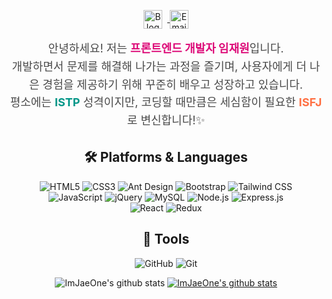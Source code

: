 <div align="center">
  <p>
    <a href="https://dlawi0108.tistory.com/" target="_blank">
  <img src="https://img.shields.io/badge/Blog-FF5722?style=for-the-badge&logo=blogger&logoColor=white" alt="Blogger" style="height: 30px; vertical-align: middle; margin-right: 8px;"/>
</a>
<a href="mailto:dlawi0108@naver.com" target="_blank">
  <img src="https://img.shields.io/badge/Mail-EA4335?style=for-the-badge&logo=Gmail&logoColor=white" alt="Email" style="height: 30px; vertical-align: middle;"/>
</a>
  </p>

  <p style="font-size: 18px; line-height: 1.6; text-align: center; color: #4A4A4A;">
  안녕하세요! 저는 <strong style="color: #DD0B78;">프론트엔드 개발자 임재원</strong>입니다.<br/>
  개발하면서 문제를 해결해 나가는 과정을 즐기며, 사용자에게 더 나은 경험을 제공하기 위해 꾸준히 배우고 성장하고 있습니다.<br/>
  평소에는 <strong style="color: #009688;">ISTP</strong> 성격이지만, 코딩할 때만큼은 세심함이 필요한 <strong style="color: #FF7043;">ISFJ</strong>로 변신합니다!✨<br/>
</p>

  <h2>🛠 Platforms & Languages</h2>
  <p>
    <img src="https://img.shields.io/badge/html5-%23E34F26.svg?style=for-the-badge&logo=html5&logoColor=white" alt="HTML5"/>
    <img src="https://img.shields.io/badge/css3-%231572B6.svg?style=for-the-badge&logo=css3&logoColor=white" alt="CSS3"/>
    <img src="https://img.shields.io/badge/AntDesign-%230170FE.svg?style=for-the-badge&logo=ant-design&logoColor=white" alt="Ant Design"/>
    <img src="https://img.shields.io/badge/bootstrap-%238511FA.svg?style=for-the-badge&logo=bootstrap&logoColor=white" alt="Bootstrap"/>
    <img src="https://img.shields.io/badge/tailwindcss-%2338B2AC.svg?style=for-the-badge&logo=tailwind-css&logoColor=white" alt="Tailwind CSS"/>
    <br/>
    <img src="https://img.shields.io/badge/javascript-%23323330.svg?style=for-the-badge&logo=javascript&logoColor=%23F7DF1E" alt="JavaScript"/>
    <img src="https://img.shields.io/badge/jquery-0769AD?style=for-the-badge&logo=jquery&logoColor=white" alt="jQuery"/>
    <img src="https://img.shields.io/badge/mysql-4479A1.svg?style=for-the-badge&logo=mysql&logoColor=white" alt="MySQL"/>
    <img src="https://img.shields.io/badge/node.js-6DA55F?style=for-the-badge&logo=node.js&logoColor=white" alt="Node.js"/>
    <img src="https://img.shields.io/badge/express.js-%23404d59.svg?style=for-the-badge&logo=express&logoColor=%2361DAFB" alt="Express.js"/>
    <br/>
    <img src="https://img.shields.io/badge/react-%2320232a.svg?style=for-the-badge&logo=react&logoColor=%2361DAFB" alt="React"/>
    <img src="https://img.shields.io/badge/redux-%23593d88.svg?style=for-the-badge&logo=redux&logoColor=white" alt="Redux"/>
  </p>

    

  <h2>🔧 Tools</h2>
  <p>
    <img src="https://img.shields.io/badge/github-181717?style=for-the-badge&logo=github&logoColor=white" alt="GitHub"/>
    <img src="https://img.shields.io/badge/git-F05032?style=for-the-badge&logo=git&logoColor=white" alt="Git"/>
  </p>

  ![ImJaeOne's github stats](https://github-readme-stats.vercel.app/api?username=ImJaeOne&show_icons=true)
[![ImJaeOne's github stats](https://github-readme-stats.vercel.app/api/top-langs/?username=ImJaeOne&show_icons=true&hide_border=true&title_color=004386&icon_color=004386&layout=compact)](https://github.com/ImJaeOne)
</div>
